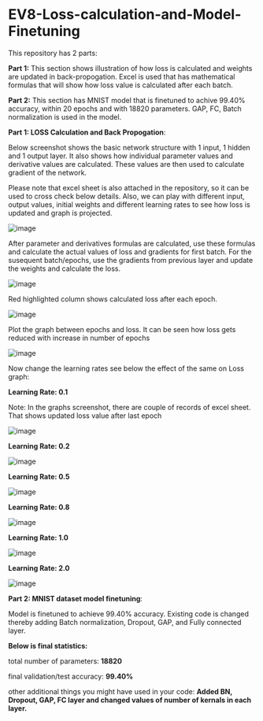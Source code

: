 # EV8-Loss-calculation-and-Model-Finetuning

This repository has 2 parts:

**Part 1:** This section shows illustration of how loss is calculated and weights are updated in back-propogation. Excel is used that has mathematical formulas that will show how loss value is calculated after each batch. 

**Part 2:** This section has MNIST model that is finetuned to achive 99.40% accuracy, within 20 epochs and with 18820 parameters. GAP, FC, Batch normalization is used in the model. 

**Part 1: LOSS Calculation and Back Propogation**:

Below screenshot shows the basic network structure with 1 input, 1 hidden and 1 output layer. It also shows how individual parameter values and derivative values are calculated. These values are then used to calculate gradient of the network.

Please note that excel sheet is also attached in the repository, so it can be used to cross check below details. Also, we can play with different input, output values, initial weights and different learning rates to see how loss is updated and graph is projected.

![image](https://user-images.githubusercontent.com/93775361/212448379-7a9e2891-21d9-428a-be8e-9d184515b8b7.png)


After parameter and derivatives formulas are calculated, use these formulas and calculate the actual values of loss and gradients for first batch. For the susequent batch/epochs, use the gradients from previous layer and update the weights and calculate the loss. 

![image](https://user-images.githubusercontent.com/93775361/212448303-c557fe8f-6d1d-4a96-8ac8-01f7ff3ecdbd.png)


Red highlighted column shows calculated loss after each epoch.

![image](https://user-images.githubusercontent.com/93775361/212448324-44e528d0-3613-428b-94c2-60afa9b07815.png)


Plot the graph between epochs and loss. It can be seen how loss gets reduced with increase in number of epochs

![image](https://user-images.githubusercontent.com/93775361/212448206-e5fb58b1-a459-4e1c-a3d5-b3479ff19e64.png)



Now change the learning rates see below the effect of the same on Loss graph:

**Learning Rate: 0.1**

Note: In the graphs screenshot, there are couple of records of excel sheet. That shows updated loss value after last epoch

![image](https://user-images.githubusercontent.com/93775361/212443604-4fb38af6-7db0-4247-8c0f-918f8445a5ee.png)


**Learning Rate: 0.2**

![image](https://user-images.githubusercontent.com/93775361/212443648-a231a6ef-f179-49de-a63f-1c4505d0fa60.png)


**Learning Rate: 0.5**

![image](https://user-images.githubusercontent.com/93775361/212443732-63af1b41-1233-48b3-8e26-b33e90db79df.png)


**Learning Rate: 0.8**

![image](https://user-images.githubusercontent.com/93775361/212443761-2397e226-6773-4676-bbf2-a9e0de679feb.png)


**Learning Rate: 1.0**

![image](https://user-images.githubusercontent.com/93775361/212443797-13057ac8-71cb-4adf-81fd-96031e329955.png)


**Learning Rate: 2.0**

![image](https://user-images.githubusercontent.com/93775361/212443819-675fc9a4-00fc-4c0f-b0de-59c96cf5b105.png)



**Part 2: MNIST dataset model finetuning**:

Model is finetuned to achieve 99.40% accuracy. 
Existing code is changed thereby adding Batch normalization, Dropout, GAP, and Fully connected layer.

**Below is final statistics:**

total number of parameters: **18820**

final validation/test accuracy: **99.40%**

other additional things you might have used in your code: **Added BN, Dropout, GAP, FC layer and changed values of number of kernals in each layer.**
